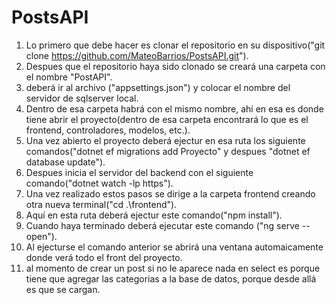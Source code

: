 # PostsAPI

1. Lo primero que debe hacer es clonar el repositorio en su dispositivo("git clone https://github.com/MateoBarrios/PostsAPI.git").
2. Despues que el repositorio haya sido clonado se creará una carpeta con el nombre "PostAPI".
3. deberá ir al archivo ("appsettings.json") y colocar el nombre del servidor de sqlserver local. 
4. Dentro de esa carpeta habrá con el mismo nombre, ahi en esa es donde tiene abrir el proyecto(dentro de esa carpeta encontrará lo que es el frontend, controladores, modelos, etc.).
5. Una vez abierto el proyecto deberá ejectur en esa ruta los siguiente comandos("dotnet ef migrations add Proyecto" y despues "dotnet ef database update").
6. Despues inicia el servidor del backend con el siguiente comando("dotnet watch -lp https").
7. Una vez realizado estos pasos se dirige a la carpeta frontend creando otra nueva terminal("cd .\frontend\").
8. Aquí en esta ruta deberá ejectur este comando("npm install").
9. Cuando haya terminado deberá ejecutar este comando ("ng serve --open").
10. Al ejecturse el comando anterior se abrirá una ventana automaicamente donde verá todo el front del proyecto.
11. al momento de crear un post si no le aparece nada en select es porque tiene que agregar las categorias a la base de datos, porque desde allá es que se cargan.
